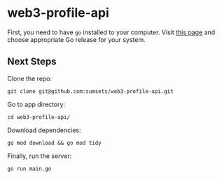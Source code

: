 # web3-profile-api

First, you need to have `go` installed to your computer. Visit [this page](https://go.dev/dl/) and choose appropriate Go release for your system.

## Next Steps

Clone the repo:

`git clone git@github.com:sumsets/web3-profile-api.git`

Go to app directory:

`cd web3-profile-api/`

Download dependencies:

`go mod download && go mod tidy`

Finally, run the server:

`go run main.go`
